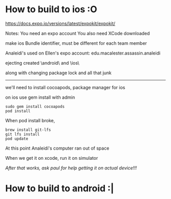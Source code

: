 # How to build to ios :O

https://docs.expo.io/versions/latest/expokit/expokit/

Notes:
You need an expo account
You also need XCode downloaded

make ios Bundle identifier, must be different for each team member

Analeidi's used on Ellen's expo account:
edu.macalester.assassin.analeidi

ejecting created
\\android\\
and
\\ios\\

along with changing package lock and all that junk

---

we'll need to install cocoapods, package manager for ios

on ios use gem install with admin
```
sudo gem install cocoapods
pod install
```

When pod install broke,

```
brew install git-lfs
git lfs install
pod update
```

At this point Analeidi's computer ran out of space


When we get it on xcode, run it on simulator

_After that works, ask paul for help getting it on actual device!!!_

# How to build to android :|
